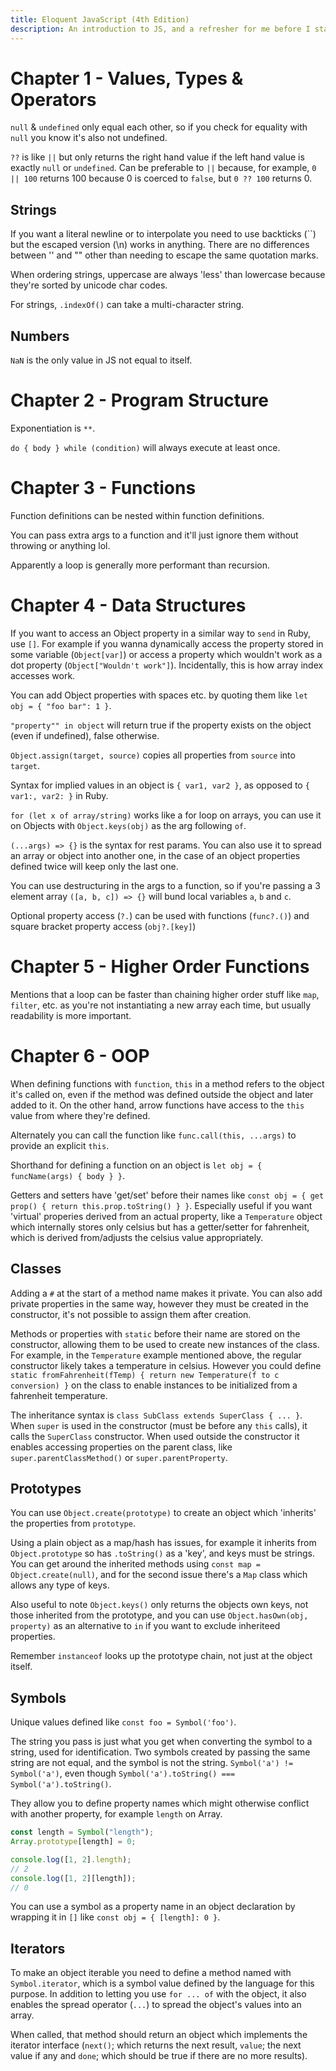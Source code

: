 ```yaml
---
title: Eloquent JavaScript (4th Edition)
description: An introduction to JS, and a refresher for me before I start at Moneytree
---
```


# Chapter 1 - Values, Types & Operators

`null` & `undefined` only equal each other, so if you check for equality with `null` you know it's also not undefined.

`??` is like `||` but only returns the right hand value if the left hand value is exactly `null` or `undefined`. Can be preferable to `||` because, for example, `0 || 100` returns 100 because 0 is coerced to `false`, but `0 ?? 100` returns 0.

## Strings

If you want a literal newline or to interpolate you need to use backticks (``) but the escaped version (\n) works in anything. There are no differences between '' and "" other than needing to escape the same quotation marks.

When ordering strings, uppercase are always 'less' than lowercase because they're sorted by unicode char codes.

For strings, `.indexOf()` can take a multi-character string.

## Numbers

`NaN` is the only value in JS not equal to itself.

# Chapter 2 - Program Structure

Exponentiation is `**`.

`do { body } while (condition)` will always execute at least once.

# Chapter 3 - Functions

Function definitions can be nested within function definitions.

You can pass extra args to a function and it'll just ignore them without throwing or anything lol.

Apparently a loop is generally more performant than recursion.

# Chapter 4 - Data Structures

If you want to access an Object property in a similar way to `send` in Ruby, use `[]`. For example if you wanna dynamically access the property stored in some variable (`Object[var]`) or access a property which wouldn't work as a dot property (`Object["Wouldn't work"]`). Incidentally, this is how array index accesses work.

You can add Object properties with spaces etc. by quoting them like `let obj = { "foo bar": 1 }`.

`"property"" in object` will return true if the property exists on the object (even if undefined), false otherwise.

`Object.assign(target, source)` copies all properties from `source` into `target`.

Syntax for implied values in an object is `{ var1, var2 }`, as opposed to `{ var1:, var2: }` in Ruby.

`for (let x of array/string)` works like a for loop on arrays, you can use it on Objects with `Object.keys(obj)` as the arg following `of`.

`(...args) => {}` is the syntax for rest params. You can also use it to spread an array or object into another one, in the case of an object properties defined twice will keep only the last one.

You can use destructuring in the args to a function, so if you're passing a 3 element array `([a, b, c]) => {}` will bund local variables `a`, `b` and `c`.

Optional property access (`?.`) can be used with functions (`func?.()`) and square bracket property access (`obj?.[key]`)

# Chapter 5 - Higher Order Functions

Mentions that a loop can be faster than chaining higher order stuff like `map`, `filter`, etc. as you're not instantiating a new array each time, but usually readability is more important.

# Chapter 6 - OOP

When defining functions with `function`, `this` in a method refers to the object it's called on, even if the method was defined outside the object and later added to it. On the other hand, arrow functions have access to the `this` value from where they're defined.

Alternately you can call the function like `func.call(this, ...args)` to provide an explicit `this`.

Shorthand for defining a function on an object is `let obj = { funcName(args) { body } }`.

Getters and setters have 'get/set' before their names like `const obj = { get prop() { return this.prop.toString() } }`. Especially useful if you want 'virtual' properies derived from an actual property, like a `Temperature` object which internally stores only celsius but has a getter/setter for fahrenheit, which is derived from/adjusts the celsius value appropriately.

## Classes

Adding a `#` at the start of a method name makes it private. You can also add private properties in the same way, however they must be created in the constructor, it's not possible to assign them after creation.

Methods or properties with `static` before their name are stored on the constructor, allowing them to be used to create new instances of the class. For example, in the `Temperature` example mentioned above, the regular constructor likely takes a temperature in celsius. However you could define `static fromFahrenheit(fTemp) { return new Temperature(f to c conversion) }` on the class to enable instances to be initialized from a fahrenheit temperature.

The inheritance syntax is `class SubClass extends SuperClass { ... }`. When `super` is used in the constructor (must be before any `this` calls), it calls the `SuperClass` constructor. When used outside the constructor it enables accessing properties on the parent class, like `super.parentClassMethod()` or `super.parentProperty`.

## Prototypes

You can use `Object.create(prototype)` to create an object which 'inherits' the properties from `prototype`.

Using a plain object as a map/hash has issues, for example it inherits from `Object.prototype` so has `.toString()` as a 'key', and keys must be strings. You can get around the inherited methods using `const map = Object.create(null)`, and for the second issue there's a `Map` class which allows any type of keys.

Also useful to note `Object.keys()` only returns the objects own keys, not those inherited from the prototype, and you can use `Object.hasOwn(obj, property)` as an alternative to `in` if you want to exclude inheriteed properties.

Remember `instanceof` looks up the prototype chain, not just at the object itself.

## Symbols

Unique values defined like `const foo = Symbol('foo')`.

The string you pass is just what you get when converting the symbol to a string, used for identification. Two symbols created by passing the same string are not equal, and the symbol is not the string. `Symbol('a') != Symbol('a')`, even though `Symbol('a').toString() === Symbol('a').toString()`.

They allow you to define property names which might otherwise conflict with another property, for example `length` on Array.

```js
const length = Symbol("length");
Array.prototype[length] = 0;

console.log([1, 2].length);
// 2
console.log([1, 2][length]);
// 0
```

You can use a symbol as a property name in an object declaration by wrapping it in `[]` like `const obj = { [length]: 0 }`.

## Iterators

To make an object iterable you need to define a method named with `Symbol.iterator`, which is a symbol value defined by the language for this purpose. In addition to letting you use `for ... of` with the object, it also enables the spread operator (`...`) to spread the object's values into an array.

When called, that method should return an object which implements the iterator interface (`next()`; which returns the next result, `value`; the next value if any and `done`; which should be true if there are no more results).
